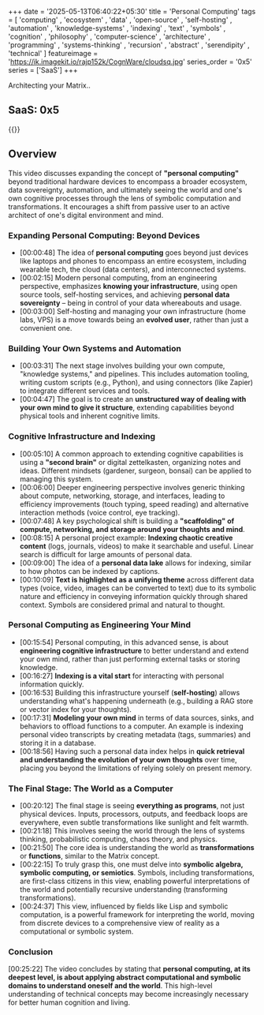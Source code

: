 +++
date = '2025-05-13T06:40:22+05:30'
title = 'Personal Computing'
tags = [ 'computing' , 'ecosystem' , 'data' , 'open-source' , 'self-hosting' , 'automation' , 'knowledge-systems' , 'indexing' , 'text' , 'symbols' , 'cognition' , 'philosophy' , 'computer-science' , 'architecture' , 'programming' , 'systems-thinking' , 'recursion' , 'abstract' , 'serendipity' , 'technical' ]
featureimage = 'https://ik.imagekit.io/rajp152k/CognWare/cloudsq.jpg'
series_order = '0x5'
series = ['SaaS']
+++



Architecting your Matrix..

## SaaS: 0x5

{{<youtube glaLqyIA0j0 >}}

## Overview 

This video discusses expanding the concept of **"personal computing"** beyond traditional hardware devices to encompass a broader ecosystem, data sovereignty, automation, and ultimately seeing the world and one's own cognitive processes through the lens of symbolic computation and transformations. It encourages a shift from passive user to an active architect of one's digital environment and mind.

### Expanding Personal Computing: Beyond Devices

*   [00:00:48] The idea of **personal computing** goes beyond just devices like laptops and phones to encompass an entire ecosystem, including wearable tech, the cloud (data centers), and interconnected systems.
*   [00:02:15] Modern personal computing, from an engineering perspective, emphasizes **knowing your infrastructure**, using open source tools, self-hosting services, and achieving **personal data sovereignty** – being in control of your data whereabouts and usage.
*   [00:03:00] Self-hosting and managing your own infrastructure (home labs, VPS) is a move towards being an **evolved user**, rather than just a convenient one.

### Building Your Own Systems and Automation

*   [00:03:31] The next stage involves building your own compute, "knowledge systems," and pipelines. This includes automation tooling, writing custom scripts (e.g., Python), and using connectors (like Zapier) to integrate different services and tools.
*   [00:04:47] The goal is to create an **unstructured way of dealing with your own mind to give it structure**, extending capabilities beyond physical tools and inherent cognitive limits.

### Cognitive Infrastructure and Indexing

*   [00:05:10] A common approach to extending cognitive capabilities is using a **"second brain"** or digital zettelkasten, organizing notes and ideas. Different mindsets (gardener, surgeon, bonsai) can be applied to managing this system.
*   [00:06:00] Deeper engineering perspective involves generic thinking about compute, networking, storage, and interfaces, leading to efficiency improvements (touch typing, speed reading) and alternative interaction methods (voice control, eye tracking).
*   [00:07:48] A key psychological shift is building a **"scaffolding" of compute, networking, and storage around your thoughts and mind**.
*   [00:08:15] A personal project example: **Indexing chaotic creative content** (logs, journals, videos) to make it searchable and useful. Linear search is difficult for large amounts of personal data.
*   [00:09:00] The idea of a **personal data lake** allows for indexing, similar to how photos can be indexed by captions.
*   [00:10:09] **Text is highlighted as a unifying theme** across different data types (voice, video, images can be converted to text) due to its symbolic nature and efficiency in conveying information quickly through shared context. Symbols are considered primal and natural to thought.

### Personal Computing as Engineering Your Mind

*   [00:15:54] Personal computing, in this advanced sense, is about **engineering cognitive infrastructure** to better understand and extend your own mind, rather than just performing external tasks or storing knowledge.
*   [00:16:27] **Indexing is a vital start** for interacting with personal information quickly.
*   [00:16:53] Building this infrastructure yourself (**self-hosting**) allows understanding what's happening underneath (e.g., building a RAG store or vector index for your thoughts).
*   [00:17:31] **Modeling your own mind** in terms of data sources, sinks, and behaviors to offload functions to a computer. An example is indexing personal video transcripts by creating metadata (tags, summaries) and storing it in a database.
*   [00:18:56] Having such a personal data index helps in **quick retrieval and understanding the evolution of your own thoughts** over time, placing you beyond the limitations of relying solely on present memory.

### The Final Stage: The World as a Computer

*   [00:20:12] The final stage is seeing **everything as programs**, not just physical devices. Inputs, processors, outputs, and feedback loops are everywhere, even subtle transformations like sunlight and felt warmth.
*   [00:21:18] This involves seeing the world through the lens of systems thinking, probabilistic computing, chaos theory, and physics.
*   [00:21:50] The core idea is understanding the world as **transformations** or **functions**, similar to the Matrix concept.
*   [00:22:15] To truly grasp this, one must delve into **symbolic algebra, symbolic computing, or semiotics**. Symbols, including transformations, are first-class citizens in this view, enabling powerful interpretations of the world and potentially recursive understanding (transforming transformations).
*   [00:24:37] This view, influenced by fields like Lisp and symbolic computation, is a powerful framework for interpreting the world, moving from discrete devices to a comprehensive view of reality as a computational or symbolic system.

### Conclusion

[00:25:22] The video concludes by stating that **personal computing, at its deepest level, is about applying abstract computational and symbolic domains to understand oneself and the world**. This high-level understanding of technical concepts may become increasingly necessary for better human cognition and living.

